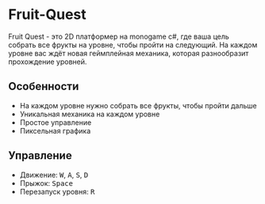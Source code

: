 # Fruit-Quest
Fruit Quest - это 2D платформер на monogame c#, где ваша цель собрать все фрукты на уровне, чтобы пройти на следующий. На каждом уровне вас ждёт новая геймплейная механика, которая разнообразит прохождение уровней.
## Особенности
- На каждом уровне нужно собрать все фрукты, чтобы пройти дальше
- Уникальная механика на каждом уровне
- Простое управление
- Пиксельная графика
## Управление
- Движение: <kbd>W</kbd>, <kbd>A</kbd>, <kbd>S</kbd>, <kbd>D</kbd>
- Прыжок: <kbd>Space</kbd>
- Перезапуск уровня: <kbd>R</kbd>
